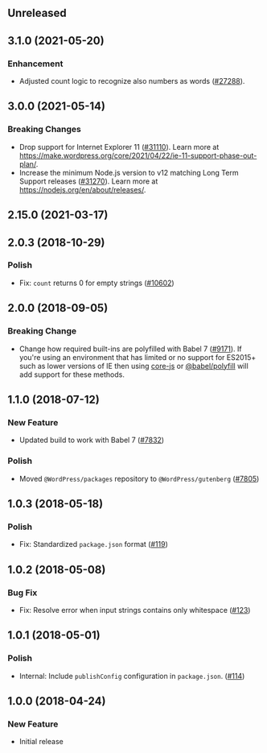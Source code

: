 <!-- Learn how to maintain this file at https://github.com/WordPress/gutenberg/tree/HEAD/packages#maintaining-changelogs. -->

## Unreleased

## 3.1.0 (2021-05-20)

### Enhancement

-   Adjusted count logic to recognize also numbers as words ([#27288](https://github.com/WordPress/gutenberg/pull/27288)).

## 3.0.0 (2021-05-14)

### Breaking Changes

-   Drop support for Internet Explorer 11 ([#31110](https://github.com/WordPress/gutenberg/pull/31110)). Learn more at https://make.wordpress.org/core/2021/04/22/ie-11-support-phase-out-plan/.
-   Increase the minimum Node.js version to v12 matching Long Term Support releases ([#31270](https://github.com/WordPress/gutenberg/pull/31270)). Learn more at https://nodejs.org/en/about/releases/.

## 2.15.0 (2021-03-17)

## 2.0.3 (2018-10-29)

### Polish

-   Fix: `count` returns 0 for empty strings ([#10602](https://github.com/WordPress/gutenberg/pull/10602))

## 2.0.0 (2018-09-05)

### Breaking Change

-   Change how required built-ins are polyfilled with Babel 7 ([#9171](https://github.com/WordPress/gutenberg/pull/9171)). If you're using an environment that has limited or no support for ES2015+ such as lower versions of IE then using [core-js](https://github.com/zloirock/core-js) or [@babel/polyfill](https://babeljs.io/docs/en/next/babel-polyfill) will add support for these methods.

## 1.1.0 (2018-07-12)

### New Feature

-   Updated build to work with Babel 7 ([#7832](https://github.com/WordPress/gutenberg/pull/7832))

### Polish

-   Moved `@WordPress/packages` repository to `@WordPress/gutenberg` ([#7805](https://github.com/WordPress/gutenberg/pull/7805))

## 1.0.3 (2018-05-18)

### Polish

-   Fix: Standardized `package.json` format ([#119](https://github.com/WordPress/packages/pull/119))

## 1.0.2 (2018-05-08)

### Bug Fix

-   Fix: Resolve error when input strings contains only whitespace ([#123](https://github.com/WordPress/packages/pull/123))

## 1.0.1 (2018-05-01)

### Polish

-   Internal: Include `publishConfig` configuration in `package.json`. ([#114](https://github.com/WordPress/packages/pull/114))

## 1.0.0 (2018-04-24)

### New Feature

-   Initial release
